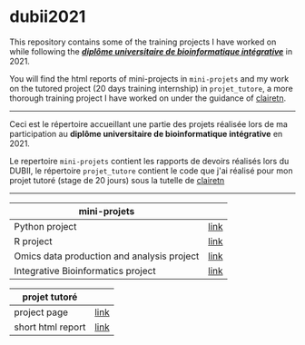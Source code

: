 # dubii2021


This repository contains some of the training projects I have worked on while following the **[_diplôme universitaire de bioinformatique intégrative_](https://odf.u-paris.fr/fr/offre-de-formation/diplome-d-universite-du-diu-1/sciences-technologies-sante-STS/du-bioinformatique-integrative-dubii-DUSBIIN_118.html)** in 2021.

You will find the html reports of mini-projects in `mini-projets` and my work on the tutored project (20 days training internship) in `projet_tutore`, a more thorough training project I have worked on under the guidance of [clairetn](https://github.com/clairetn).

_________


Ceci est le répertoire accueillant une partie des projets réalisée lors de ma participation au **diplôme universitaire de bioinformatique intégrative** en 2021.

Le repertoire `mini-projets` contient les rapports de devoirs réalisés lors du DUBII, le répertoire `projet_tutore` contient le code que j'ai réalisé pour mon projet tutoré (stage de 20 jours) sous la tutelle de [clairetn](https://github.com/clairetn)

_________


| mini-projets |   |
| ----------- | ----------- |
| Python project | [link](https://jarriged.github.io/dubii2021/mini-projets/python_project_djarrige.html) |
| R project | [link](https://jarriged.github.io/dubii2021/mini-projets/R_project_djarrige.html) |
| Omics data production and analysis project | [link](https://jarriged.github.io/dubii2021/mini-projets/omics_data_analysis_project_djarrige.html) |
| Integrative Bioinformatics project | [link](https://jarriged.github.io/dubii2021/mini-projets/integrative_bioinformatics_project_djarrige.html) |


| projet tutoré |  |
| ----------- | ----------- |
| project page | [link](https://jarriged.github.io/dubii2021/projet_tutore) |
| short html report | [link](https://jarriged.github.io/dubii2021/projet_tutore/rhythmic_analyses)|

